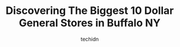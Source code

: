 ---
layout: ampstory
image: https://i0.wp.com/?resize=640,853
author: techidn
featured: false
description: Discover the impressive array of Dollar General options in Buffalo NY, where you can find 10 of the largest Dollar General establishments in the area. From renowned classics to hidden gems, 
title: Discovering The Biggest 10 Dollar General Stores in Buffalo NY
cover:
   title: Discovering The Biggest 10 Dollar General Stores in Buffalo NY
   subtitle: Rickpate
   background: 

pages: 
 - layout: thirds
   top: <h1>#1 Dollar General</h1>
   bottom: "<p>Staff is nice. But the store isnt kept as stocked and cleaned as it should be.</p>"
   background: https://images.unsplash.com/photo-1567360425618-1594206637d2?ixlib=rb-4.0.3&ixid=MnwxMjA3fDB8MHxwaG90by1wYWdlfHx8fGVufDB8fHx8&auto=format&fit=crop&w=640&h=853&q=80
   backgroundblur: true
 - layout: thirds
   top: <h1>#2 Dollar General</h1>
   bottom: "<p>2750 Harlem Rd, Cheektowaga, NY 14225, United States</p>"
   background: https://images.unsplash.com/photo-1553949345-eb786bb3f7ba?ixlib=rb-4.0.3&ixid=MnwxMjA3fDB8MHxwaG90by1wYWdlfHx8fGVufDB8fHx8&auto=format&fit=crop&w=640&h=853&q=80
   cta:
      link: https://www.depkes.org/blog/discovering-the-biggest-10-dollar-general-stores-in-buffalo-ny/
      text: Discovering The Biggest 10 Dollar General Stores in Buffalo NY
 - layout: thirds
   top: <h1>#3 Dollar General</h1>
   bottom: "<p>3170 Delaware Ave, Buffalo, NY 14217, United States</p>"
   background: https://images.unsplash.com/photo-1527067829737-402993088e6b?ixlib=rb-4.0.3&ixid=MnwxMjA3fDB8MHxwaG90by1wYWdlfHx8fGVufDB8fHx8&auto=format&fit=crop&w=640&h=853&q=80
   cta:
      link: https://www.depkes.org/blog/discovering-the-biggest-10-dollar-general-stores-in-buffalo-ny/
      text: Discovering The Biggest 10 Dollar General Stores in Buffalo NY
 - layout: thirds
   top: <h1>#4 Dollar General</h1>
   bottom: "<p>663 E Ferry St, Buffalo, NY 14211, United States</p>"
   background: https://images.unsplash.com/photo-1522441815192-d9f04eb0615c?ixlib=rb-4.0.3&ixid=MnwxMjA3fDB8MHxwaG90by1wYWdlfHx8fGVufDB8fHx8&auto=format&fit=crop&w=640&h=853&q=80
   cta:
      link: https://www.depkes.org/blog/discovering-the-biggest-10-dollar-general-stores-in-buffalo-ny/
      text: Discovering The Biggest 10 Dollar General Stores in Buffalo NY
 - layout: thirds
   top: <h1>#5 Dollar General</h1>
   bottom: "<p>942 McKinley Pkwy, Buffalo, NY 14220, United States</p>"
   background: https://images.unsplash.com/photo-1602536052359-ef94c21c5948?ixlib=rb-4.0.3&ixid=MnwxMjA3fDB8MHxwaG90by1wYWdlfHx8fGVufDB8fHx8&auto=format&fit=crop&w=640&h=853&q=80
   cta:
      link: https://www.depkes.org/blog/discovering-the-biggest-10-dollar-general-stores-in-buffalo-ny/
      text: Discovering The Biggest 10 Dollar General Stores in Buffalo NY
 - layout: thirds
   top: <h1>#6 Dollar General</h1>
   bottom: "<p>1336 Hertel Ave, Buffalo, NY 14216, United States</p>"
   background: https://images.unsplash.com/photo-1574169208507-84376144848b?ixlib=rb-4.0.3&ixid=MnwxMjA3fDB8MHxwaG90by1wYWdlfHx8fGVufDB8fHx8&auto=format&fit=crop&w=640&h=853&q=80
   cta:
      link: https://www.depkes.org/blog/discovering-the-biggest-10-dollar-general-stores-in-buffalo-ny/
      text: Discovering The Biggest 10 Dollar General Stores in Buffalo NY
 - layout: thirds
   top: <h1>#7 Dollar General</h1>
   bottom: "<p>230 Holden St, Buffalo, NY 14214, United States</p>"
   background: https://images.unsplash.com/photo-1561679660-d00ee1e0dc8e?ixlib=rb-4.0.3&ixid=MnwxMjA3fDB8MHxwaG90by1wYWdlfHx8fGVufDB8fHx8&auto=format&fit=crop&w=640&h=853&q=80
   cta:
      link: https://www.depkes.org/blog/discovering-the-biggest-10-dollar-general-stores-in-buffalo-ny/
      text: Discovering The Biggest 10 Dollar General Stores in Buffalo NY
 - layout: thirds
   middle: Continue reading...
   background: https://images.unsplash.com/photo-1564951434112-64d74cc2a2d7?ixlib=rb-4.0.3&ixid=MnwxMjA3fDB8MHxwaG90by1wYWdlfHx8fGVufDB8fHx8&auto=format&fit=crop&w=640&h=853&q=80
   cta:
      link: https://www.depkes.org/blog/discovering-the-biggest-10-dollar-general-stores-in-buffalo-ny/
      text: Discovering The Biggest 10 Dollar General Stores in Buffalo NY
      
---